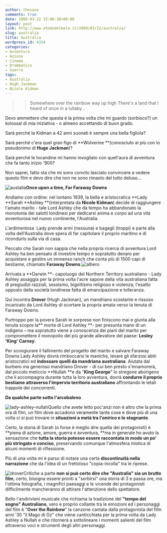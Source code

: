 ```yaml
---
author: thesave
comments: true
date: 2009-03-22 15:06:38+00:00
layout: post
link: http://www.atomodelmale.it/2009/03/22/australia/
slug: australia
title: Australia
wordpress_id: 4314
categories:
- Avventura
- Azione
- Cinema
- Drammatico
- Guerra
tags:
- Australia
- Hugh Jackman
- Nicole Kidman
---
```


<blockquote>

> 
> Somewhere over the rainbow way up high
There's a land that I heard of once in a lullaby...</blockquote>


Devo ammettere che questa è la prima volta che mi guardo (sorbisco?) un kolossal di mia iniziativa - o almeno accettando di buon grado.

Sarà perché la Kidman a 42 anni suonati è sempre una bella figliola?

Sarà perché c'era quel gran figo di **Wolverine **(conosciuto ai più con lo pseudonimo di **Huge Jackman**)?

Sarà perché le locandine mi hanno invogliato con quell'aura di avventura che fa tanto inizio '900?

Non saprei, fatto sta che mi sono convito lasciato convincere a vedere questo film e devo dire che non ne sono rimasto del tutto deluso...

![austalia](http://www.atomodelmale.it/wp-content/uploads/2009/03/austalia.jpeg)**Once upon a time, Far Faraway Downs**

Andiamo con ordine: nel lontano 1939, la bella e aristocratica **Lady **Sarah **Ashley **(interpretata da **Nicole Kidman**) decide di raggiungere l'amato marito - tale Lord Ashley che da tempo ha abbandonato la monotonia dei salotti londinesi per dedicarsi anima e corpo ad una vita avventurosa nel nuovo continente, l'Australia.

L'ardimentosa  Lady prende armi (nessuna) e bagagli (troppi) e parte alla volta dell'Australia dove spera di far capitolare il proprio maritino e di ricondurlo sulla via di casa.

Peccato che Sarah non sappia che nella propria ricerca di avventura Lord Ashley ha ben pensato di investire tempo e sopratutto denaro per acquistare e gestire un immenso ranch che conta più di 1500 capi di bestiame, chiamato **Faraway Downs**.![albero](http://www.atomodelmale.it/wp-content/uploads/2009/03/albero.jpeg)

Arrivata a **Darwin **- capoluogo del Northern Territory australiano - Lady Ashley assaggia per la prima volta l'acre sapore della vita australiana fatta di pregiudizi razziali, sessismo, bigottismo religioso e violenza; l'esatto opposto della società londinese fatta di emancipazione e tolleranza.

Qui incontra **Drover** (Hugh Jackman), un mandriano scostante e rissoso incaricato da Lord Ashley di scortare la propria amata verso la tenuta di Faraway Downs.

Purtroppo per la povera Sarah le sorprese non finiscono mai e giunta alla tenuta scopre la** morte di Lord Ashley **- per presunta mano di un indigeno **-** ma sopratutto viene a conoscenza dei piani del marito per compromettere il monopolio del più grande allevatore del paese: **Lesley 'King' Carney**.

Per scongiurare il fallimento del progetto del marito e salvare Faraway Downs Lady Ashley dovrà rimboccarsi le maniche, levare gli sfarzosi abiti aristocratici ed **indossare quelli da mandriana australiana**. Aiutata dal burbero ma generoso mandriano Drover - di cui ben presto s'innamorerà, dal piccolo meticcio **Nullah **e da "**King George**" lo stregone aborigeno che li accompagna durante tutta la loro avventura, dovrà **condurre il proprio bestiame attraverso l'impervio territorio australiano** affrontando le letali trappole dei concorrenti.<!-- more -->

**Da qualche parte sotto l'arcobaleno**

![lady-ashley-nullah](http://www.atomodelmale.it/wp-content/uploads/2009/03/lady-ashley-nullah.jpeg)Quello che avete letto poc'anzi non è altro che la prima ora di film, un film dove accadono veramente tante cose e dove più di una volta ci si può trovare in **situazioni a metà tra l'onirico e lo stagnante**.

Certo, la storia di Sarah (o forse è meglio dire quella dei protagonisti) è **piena di azione, amore, guerra e avventura, **ma in generale ho avuto la sensazione che **tutta la storia potesse essere raccontata in modo un po' più stringato e conciso**, preservando comunque l'atmosfera mistica di alcuni momenti di riflessione.

Più di una volta mi è parso di notare una certa **discontinuità nella narrazione** che da l'idea di un frettoloso "copia-incolla" tra le riprese.

![drover](http://www.atomodelmale.it/wp-content/uploads/2009/03/drover.jpg)Critiche a parte **non si può certo dire che "Australia" sia un brutto film**, certo, bisogna essere pronti a "sorbirsi" una storia di 3 e passa ore, ma l'ottima fotografia, i magnifici paesaggi e le vicende dei protagonisti difficilmente mancheranno di attirare l'attenzione dello spettatore.

Bello l'andirivieni musicale che richiama la tradizione del **"tempo del sogno" Australiano**, vero e proprio collante tra le emozioni ed i personaggi del film è "**Over the Rainbow**" la canzone cantata dalla protagonista del film anni '30 "il Mago di Oz" che viene canticchiata per la prima volta da Lady Ashley a Nullah e che ritornerà a sottolineare i momenti salienti del film attraverso voci e strumenti degli altri personaggi.
